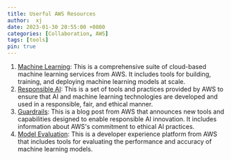 ```yaml
---
title: Userful AWS Resources
author:  xj
date: 2023-01-30 20:55:00 +0800
categories: [Collaboration, AWS]
tags: [tools]
pin: true
---
```


1. [Machine Learning](https://aws.amazon.com/machine-learning/): This is a comprehensive suite of cloud-based machine learning services from AWS. It includes tools for building, training, and deploying machine learning models at scale.
2. [Responsible AI](https://aws.amazon.com/machine-learning/responsible-ai/): This is a set of tools and practices provided by AWS to ensure that AI and machine learning technologies are developed and used in a responsible, fair, and ethical manner.
3. [Guardrails](https://aws.amazon.com/blogs/machine-learning/announcing-new-tools-and-capabilities-to-enable-responsible-ai-innovation/): This is a blog post from AWS that announces new tools and capabilities designed to enable responsible AI innovation. It includes information about AWS's commitment to ethical AI practices.
4. [Model Evaluation](https://aws.amazon.com/bedrock/developer-experience/): This is a developer experience platform from AWS that includes tools for evaluating the performance and accuracy of machine learning models.

